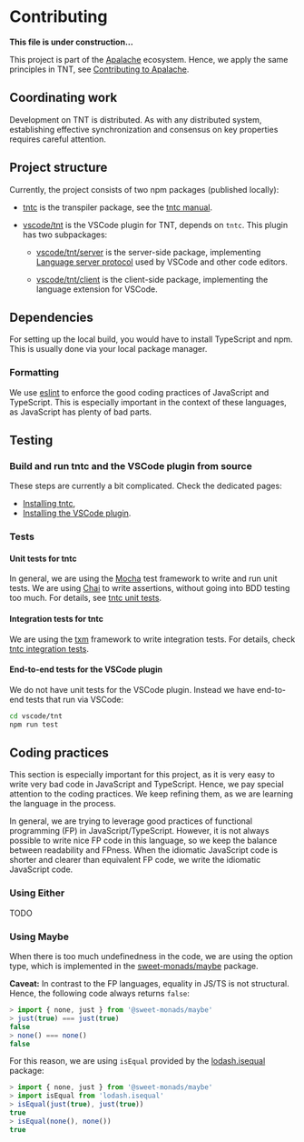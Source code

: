 # Contributing

**This file is under construction...**

This project is part of the [Apalache][] ecosystem.  Hence, we apply the
same principles in TNT, see [Contributing to Apalache][].

## Coordinating work

Development on TNT is distributed. As with any distributed system, establishing
effective synchronization and consensus on key properties requires careful
attention. 

## Project structure

Currently, the project consists of two npm packages (published locally):

 - [tntc](./tntc) is the transpiler package, see the [tntc manual][].
 - [vscode/tnt](./vscode/tnt) is the VSCode plugin for TNT, depends on `tntc`.
   This plugin has two subpackages:

   - [vscode/tnt/server](./vscode/tnt/server) is the server-side package,
     implementing [Language server protocol][] used by VSCode and other
     code editors.

   - [vscode/tnt/client](./vscode/tnt/client) is the client-side package,
     implementing the language extension for VSCode.

## Dependencies

For setting up the local build, you would have to install TypeScript and npm.
This is usually done via your local package manager.

### Formatting

We use [eslint][] to enforce the good coding practices of JavaScript and
TypeScript. This is especially important in the context of these languages, as
JavaScript has plenty of bad parts.

## Testing

### Build and run tntc and the VSCode plugin from source

These steps are currently a bit complicated. Check the dedicated pages:
 
 - [Installing tntc][],
 - [Installing the VSCode plugin][].

### Tests

#### Unit tests for tntc

In general, we are using the [Mocha][] test framework to write and run unit
tests. We are using [Chai][] to write assertions, without going into BDD
testing too much. For details, see [tntc unit tests][].

#### Integration tests for tntc

We are using the [txm][] framework to write integration tests. For details,
check [tntc integration tests][].

#### End-to-end tests for the VSCode plugin

We do not have unit tests for the VSCode plugin. Instead we have end-to-end
tests that run via VSCode:

```sh
cd vscode/tnt
npm run test
```

## Coding practices

This section is especially important for this project, as it is very easy to
write very bad code in JavaScript and TypeScript. Hence, we pay special
attention to the coding practices. We keep refining them, as we are learning
the language in the process.

In general, we are trying to leverage good practices of functional programming
(FP) in JavaScript/TypeScript. However, it is not always possible to write nice
FP code in this language, so we keep the balance between readability and
FPness.  When the idiomatic JavaScript code is shorter and clearer than
equivalent FP code, we write the idiomatic JavaScript code.

### Using Either

TODO

### Using Maybe

When there is too much undefinedness in the code, we are using the option type,
which is implemented in the [sweet-monads/maybe][] package.

**Caveat:** In contrast to the FP languages, equality in JS/TS is not structural.
Hence, the following code always returns `false`:

```js
> import { none, just } from '@sweet-monads/maybe'
> just(true) === just(true)
false
> none() === none()
false
```

For this reason, we are using `isEqual` provided by the [lodash.isequal][] package:

```js
> import { none, just } from '@sweet-monads/maybe'
> import isEqual from 'lodash.isequal'
> isEqual(just(true), just(true))
true
> isEqual(none(), none())
true
```



[Apalache]: https://github.com/informalsystems/apalache
[Contributing to Apalache]: https://github.com/informalsystems/apalache/blob/unstable/CONTRIBUTING.md
[eslint]: https://eslint.org/
[tntc manual]: ./doc/tntc.md
[Installing tntc]: https://github.com/informalsystems/tnt/blob/main/tntc/README.md#how-to-install
[Installing the VSCode plugin]: https://github.com/informalsystems/tnt/blob/main/vscode/tnt/README.md#temp-how-to-run-it-locally
[Language server protocol]: https://microsoft.github.io/language-server-protocol/
[tntc unit tests]: https://github.com/informalsystems/tnt/blob/main/tntc/README.md#unit-tests
[tntc integration tests]: ./tntc/README.md#integration-tests
[Mocha]: https://mochajs.org/
[Chai]: https://www.chaijs.com/
[txm]: https://www.npmjs.com/package/txm
[sweet-monads/maybe]: https://www.npmjs.com/package/@sweet-monads/maybe
[lodash.isequal]: https://www.npmjs.com/package/lodash.isequal
